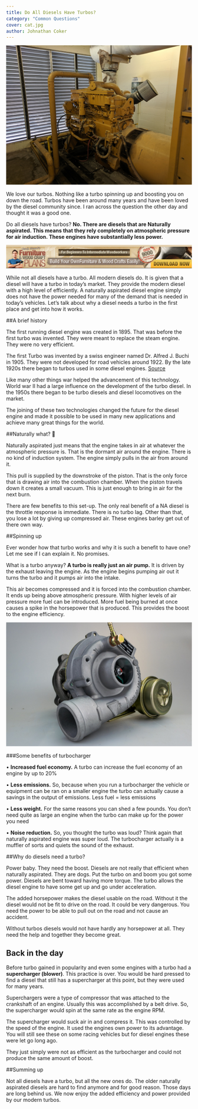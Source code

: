 ```yaml
---
title: Do All Diesels Have Turbos?
category: "Common Questions"
cover: cat.jpg
author: Johnathan Coker
---
```


![unsplash.com](./cat.jpg)

We love our turbos. Nothing like a turbo spinning up and boosting you on down the road. Turbos have been around many years and have been loved by the diesel community since. I ran across the question the other day and thought it was a good one.

Do all diesels have turbos? **No. There are diesels that are Naturally aspirated. This means that they rely completely on atmospheric pressure for air induction. These engines have substantially less power.**

[![woodwork](./wood.png)]("https://59a2f8s41cnx7tcefic9wdn508.hop.clickbank.net/")

While not all diesels have a turbo. All modern diesels do. It is given that a diesel will have a turbo in today’s market. They provide the modern diesel with a high level of efficiently.
A naturally aspirated diesel engine simply does not have the power needed for many of the demand that is needed in today’s vehicles. Let’s talk about why a diesel needs a turbo in the first place and get into how it works.

##A brief history

The first running diesel engine was created in 1895. That was before the first turbo was invented. They were meant to replace the steam engine. They were no very efficient.

The first Turbo was invented by a swiss engineer named Dr. Alfred J. Buchi in 1905. They were not developed for road vehicles around 1922. By the late 1920s there began to turbos used in some diesel engines. [Source](https://en.m.wikipedia.org/wiki/Turbo-diesel)

Like many other things war helped the advancement of this technology. World war II had a large influence on the development of the turbo diesel. In the 1950s there began to be turbo diesels and diesel locomotives on the market.

The joining of these two technologies changed the future for the diesel engine and made it possible to be used in many new applications and achieve many great things for the world.

##Naturally what? 🧐

Naturally aspirated just means that the engine takes in air at whatever the atmospheric pressure is. That is the dormant air around the engine. There is no kind of induction system. The engine simply pulls in the air from around it.

This pull is supplied by the downstroke of the piston. That is the only force that is drawing air into the combustion chamber. When the piston travels down it creates a small vacuum. This is just enough to bring in air for the next burn.

There are few benefits to this set-up. The only real benefit of a NA diesel is the throttle response is immediate. There is no turbo lag. Other than that, you lose a lot by giving up compressed air. These engines barley get out of there own way.

##Spinning up

Ever wonder how that turbo works and why it is such a benefit to have one? Let me see if I can explain it. No promises.

What is a turbo anyway? **A turbo is really just an air pump.** It is driven by the exhaust leaving the engine. As the engine begins pumping air out it turns the turbo and it pumps air into the intake.

This air becomes compressed and it is forced into the combustion chamber. It ends up being above atmospheric pressure. With higher levels of air pressure more fuel can be introduced. More fuel being burned at once causes a spike in the horsepower that is produced. This provides the boost to the engine efficiency.

![turbo](turbo.jpg)

###Some benefits of turbocharger

• **Increased fuel economy.** A turbo can increase the fuel economy of an engine by up to 20%

• **Less emissions.** So, because when you run a turbocharger the vehicle or equipment can be ran on a smaller engine the turbo can actually cause a savings in the output of emissions. Less fuel = less emissions

• **Less weight.** For the same reasons you can shed a few pounds. You don’t need quite as large an engine when the turbo can make up for the power you need

• **Noise reduction.** So, you thought the turbo was loud? Think again that naturally aspirated engine was super loud. The turbocharger actually is a muffler of sorts and quiets the sound of the exhaust.

##Why do diesels need a turbo?

Power baby. They need the boost. Diesels are not really that efficient when naturally aspirated. They are dogs. Put the turbo on and boom you got some power. Diesels are bent toward having more torque. The turbo allows the diesel engine to have some get up and go under acceleration.

The added horsepower makes the diesel usable on the road. Without it the diesel would not be fit to drive on the road. It could be very dangerous. You need the power to be able to pull out on the road and not cause an accident.

Without turbos diesels would not have hardly any horsepower at all. They need the help and together they become great.

## Back in the day

Before turbo gained in popularity and even some engines with a turbo had a **supercharger (blower)**. This practice is over. You would be hard pressed to find a diesel that still has a supercharger at this point, but they were used for many years.

Superchargers were a type of compressor that was attached to the crankshaft of an engine. Usually this was accomplished by a belt drive. So, the supercharger would spin at the same rate as the engine RPM.

The supercharger would suck air in and compress it. This was controlled by the speed of the engine. It used the engines own power to its advantage. You will still see these on some racing vehicles but for diesel engines these were let go long ago.

They just simply were not as efficient as the turbocharger and could not produce the same amount of boost.

##Summing up

Not all diesels have a turbo, but all the new ones do. The older naturally aspirated diesels are hard to find anymore and for good reason. Those days are long behind us. We now enjoy the added efficiency and power provided by our modern turbos.
